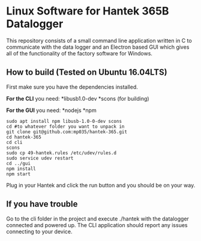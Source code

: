 # Linux Software for Hantek 365B Datalogger
This repository consists of a small command line application written in C to communicate
with the data logger and an Electron based GUI which gives all of the functionality of
the factory software for Windows.

## How to build (Tested on Ubuntu 16.04LTS)

First make sure you have the dependencies installed.

**For the CLI** you need:
*libusb1.0-dev
*scons (for building)

**For the GUI** you need:
*nodejs
*npm

```
sudo apt install npm libusb-1.0-0-dev scons
cd #to whatever folder you want to unpack in
git clone git@github.com:mp035/hantek-365.git
cd hantek-365
cd cli
scons
sudo cp 49-hantek.rules /etc/udev/rules.d
sudo service udev restart
cd ../gui
npm install
npm start
```
Plug in your Hantek and click the run button and you should be on your way.


## If you have trouble
Go to the cli folder in the project and execute ./hantek with the datalogger connected and powered up.
The CLI application should report any issues connecting to your device.

